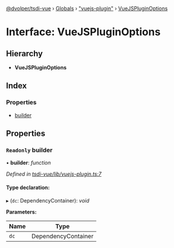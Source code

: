[@dvolper/tsdi-vue](../README.md) › [Globals](../globals.md) › ["vuejs-plugin"](../modules/_vuejs_plugin_.md) › [VueJSPluginOptions](_vuejs_plugin_.vuejspluginoptions.md)

# Interface: VueJSPluginOptions

## Hierarchy

* **VueJSPluginOptions**

## Index

### Properties

* [builder](_vuejs_plugin_.vuejspluginoptions.md#readonly-builder)

## Properties

### `Readonly` builder

• **builder**: *function*

*Defined in [tsdi-vue/lib/vuejs-plugin.ts:7](https://github.com/DavidVollmers/typescript-dependency-injection/blob/eb92b3f/packages/tsdi-vue/lib/vuejs-plugin.ts#L7)*

#### Type declaration:

▸ (`dc`: DependencyContainer): *void*

**Parameters:**

Name | Type |
------ | ------ |
`dc` | DependencyContainer |
